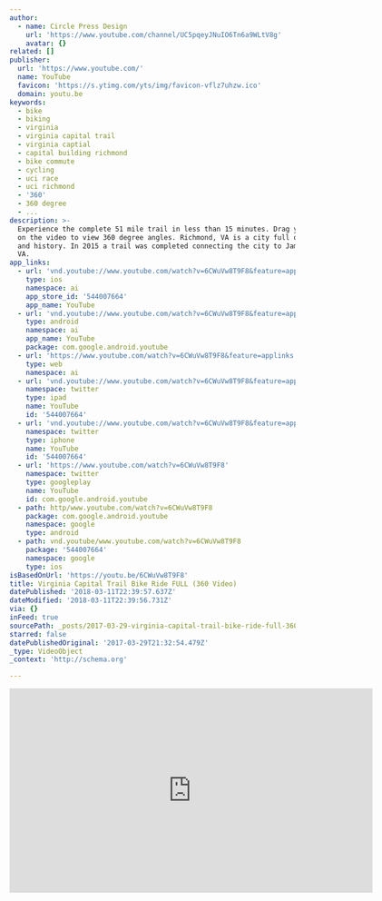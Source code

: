 ```yaml
---
author:
  - name: Circle Press Design
    url: 'https://www.youtube.com/channel/UC5pqeyJNuIO6Tn6a9WLtV8g'
    avatar: {}
related: []
publisher:
  url: 'https://www.youtube.com/'
  name: YouTube
  favicon: 'https://s.ytimg.com/yts/img/favicon-vflz7uhzw.ico'
  domain: youtu.be
keywords:
  - bike
  - biking
  - virginia
  - virginia capital trail
  - virginia captial
  - capital building richmond
  - bike commute
  - cycling
  - uci race
  - uci richmond
  - '360'
  - 360 degree
  - ...
description: >-
  Experience the complete 51 mile trail in less than 15 minutes. Drag your mouse
  on the video to view 360 degree angles. Richmond, VA is a city full of culture
  and history. In 2015 a trail was completed connecting the city to Jamestown,
  VA.
app_links:
  - url: 'vnd.youtube://www.youtube.com/watch?v=6CWuVw8T9F8&feature=applinks'
    type: ios
    namespace: ai
    app_store_id: '544007664'
    app_name: YouTube
  - url: 'vnd.youtube://www.youtube.com/watch?v=6CWuVw8T9F8&feature=applinks'
    type: android
    namespace: ai
    app_name: YouTube
    package: com.google.android.youtube
  - url: 'https://www.youtube.com/watch?v=6CWuVw8T9F8&feature=applinks'
    type: web
    namespace: ai
  - url: 'vnd.youtube://www.youtube.com/watch?v=6CWuVw8T9F8&feature=applinks'
    namespace: twitter
    type: ipad
    name: YouTube
    id: '544007664'
  - url: 'vnd.youtube://www.youtube.com/watch?v=6CWuVw8T9F8&feature=applinks'
    namespace: twitter
    type: iphone
    name: YouTube
    id: '544007664'
  - url: 'https://www.youtube.com/watch?v=6CWuVw8T9F8'
    namespace: twitter
    type: googleplay
    name: YouTube
    id: com.google.android.youtube
  - path: http/www.youtube.com/watch?v=6CWuVw8T9F8
    package: com.google.android.youtube
    namespace: google
    type: android
  - path: vnd.youtube/www.youtube.com/watch?v=6CWuVw8T9F8
    package: '544007664'
    namespace: google
    type: ios
isBasedOnUrl: 'https://youtu.be/6CWuVw8T9F8'
title: Virginia Capital Trail Bike Ride FULL (360 Video)
datePublished: '2018-03-11T22:39:57.637Z'
dateModified: '2018-03-11T22:39:56.731Z'
via: {}
inFeed: true
sourcePath: _posts/2017-03-29-virginia-capital-trail-bike-ride-full-360-video.md
starred: false
datePublishedOriginal: '2017-03-29T21:32:54.479Z'
_type: VideoObject
_context: 'http://schema.org'

---
```

<iframe src="https://cdn.embedly.com/widgets/media.html?src=https%3A%2F%2Fwww.youtube.com%2Fembed%2F6CWuVw8T9F8%3Ffeature%3Doembed&amp;url=http%3A%2F%2Fwww.youtube.com%2Fwatch%3Fv%3D6CWuVw8T9F8&amp;image=https%3A%2F%2Fi.ytimg.com%2Fvi%2F6CWuVw8T9F8%2Fhqdefault.jpg&amp;key=b7d04c9b404c499eba89ee7072e1c4f7&amp;type=text%2Fhtml&amp;schema=youtube" width="640" height="360" scrolling="no" frameborder="0" allowfullscreen="" style=""></iframe>